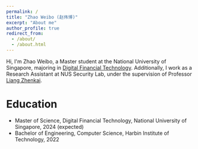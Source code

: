 ```yaml
---
permalink: /
title: "Zhao Weibo (赵伟博)"
excerpt: "About me"
author_profile: true
redirect_from: 
  - /about/
  - /about.html
---
```




Hi, I'm Zhao Weibo, a Master student at the National University of Singapore, majoring in [Digital Financial Technology](https://www.comp.nus.edu.sg/programmes/pg/mdft/). Additionally, I work as a Research Assistant at NUS Security Lab, under the supervision of Professor [Liang Zhenkai](https://www.comp.nus.edu.sg/cs/people/liangzk/).



Education
======

- Master of Science, Digital Financial Technology, National University of Singapore, 2024 (expected)
- Bachelor of Engineering, Computer Science, Harbin Institute of Technology, 2022
